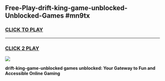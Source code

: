 
## Free-Play-drift-king-game-unblocked-Unblocked-Games #mn9tx
<h3>
<a href="https://news.freeplayer.one?title=drift-king-game-unblocked&ref=8M">CLICK TO PLAY</a></h3>
<hr>

<h3>
<a href="https://news.freeplayer.one?title=drift-king-game-unblocked&ref=8M">CLICK 2 PLAY</a>
  
</h3>

<a href="https://news.freeplayer.one?title=drift-king-game-unblocked&ref=8M"><img src="https://clearcache.store/games.png"></a>


**drift-king-game-unblocked games unblocked: Your Gateway to Fun and Accessible Online Gaming**
